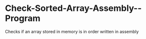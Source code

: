 # Check-Sorted-Array-Assembly--Program
Checks if an array stored in memory is in order written in assembly
